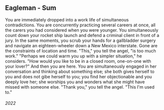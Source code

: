 ## Eagleman - Sum

You are immediately dropped into a work life of simultaneous contradictions.
You are concurrently practicing several careers at once, all the carers you had considered when you were younger.
You simultaneously count down your rocket ship launch and defend a criminal client in front of a jury.
In the same moments, you scrub your hands for a gallbladder surgery and navigate an eighteen-wheeler down a New Mexico interstate.
Gone are the constraints of location and time.
  "This," you tell the angel, "is too much work."
"Perhaps we could warm you up with a simpler situation," he considers.
"How would you like to be in a closed room, one-on-one with your lover?"
  And then you are here.
You are simultaneously engaged in her conversation and thinking about something else; she both gives herself to you and does not gibe herself to you; you find her objectionable and you deeply love her; she worships you and wonders what she might have missed with someone else.
 "Thank you," you tell the angel.
"This I'm used to."


###### 2022